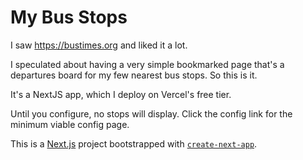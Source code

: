 # My Bus Stops

I saw https://bustimes.org and liked it a lot.

I speculated about having a very simple bookmarked page that's a departures
board for my few nearest bus stops. So this is it.

It's a NextJS app, which I deploy on Vercel's free tier.

Until you configure, no stops will display. Click the config link for the
minimum viable config page.

This is a [Next.js](https://nextjs.org/) project bootstrapped with [`create-next-app`](https://github.com/vercel/next.js/tree/canary/packages/create-next-app).

